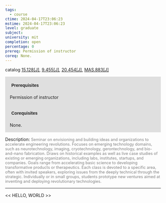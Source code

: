 ```yaml
---
tags:
  - course
ctime: 2024-04-17T23:06:23
mstime: 2024-04-17T23:06:23
level: graduate
subject: 
university: mit
completion: open
percentage: 0
prereq: Permission of instructor
coreq: None.
---
```


catalog [15.128[J]](http://student.mit.edu/catalog/m15a.html#15.128), [9.455[J]](http://student.mit.edu/catalog/m9a.html#9.455), [20.454[J]](http://student.mit.edu/catalog/m20a.html#20.454), [MAS.883[J]](http://student.mit.edu/catalog/mMASa.html#MAS.883)

<span style="display: block; padding: 15px; background-color: rgb(100, 100, 100, 0.2);"><font id="m_prereq1037_0" style="display: block; font-family: Arial, sans-serif; font-weight: bold; padding: 5px">Prerequisites</font><br><span id="prereq1037_0">Permission of instructor</span></span>
<span style="display: block; padding: 15px; background-color: rgb(100, 100, 100, 0.2);"><font id="m_coreq1037_0" style="display: block; font-family: Arial, sans-serif; font-weight: bold; padding: 5px">Corequisites</font><br><span id="coreq1037_0">None.</span></span>

<font style="">Description:</font>
<font style="color: grey; font-size: 0.8rem;">Seminar on envisioning and building ideas and organizations to accelerate engineering revolutions. Focuses on emerging technology domains, such as neurotechnology, imaging, cryotechnology, gerontechnology, and bio-and-nano fabrication. Draws on historical examples as well as live case studies of existing or emerging organizations, including labs, institutes, startups, and companies. Goals range from accelerating basic science to developing transformative products or therapeutics. Each class is devoted to a specific area, often with invited speakers, exploring issues from the deeply technical through the strategic. Individually or in small groups, students prototype new ventures aimed at inventing and deploying revolutionary technologies.</font>



---

<< HELLO, WORLD >>
